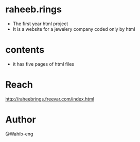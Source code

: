 # raheeb.rings

- The first year html project 
- It is a website for a jewelery company coded only by html 

# contents

- it has five pages of html files 

# Reach 

http://raheebrings.freevar.com/index.html


# Author 

@Wahib-eng
